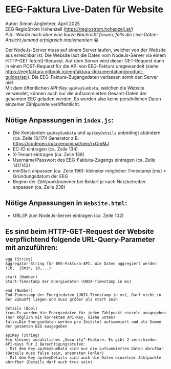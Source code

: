 # EEG-Faktura Live-Daten für Website

Autor: Simon Angleitner, April 2025\
EEG RegioStrom Hohenzell (https://regiostrom.hohenzell.at/) \
_P.S.: Würde mich über eine kurze Nachricht freuen, falls die Live-Daten-Ansicht jemand erfolgreich implementiert_ 😁

Der NodeJs-Server muss auf einem Server laufen, welcher von der Website aus erreichbar ist. Die Website lädt die Daten vom NodeJs-Server via einem HTTP-GET fetch()-Request. Auf dem Server wird dieser GET-Request dann in einen POST-Request für die API von EEG-Faktura umgewandelt (siehe https://eegfaktura.gitbook.io/eegfaktura-dokumentation/product-guides/api). Die EEG-Faktura-Zugangsdaten verlassen somit den Server nie!\
Mit dem öffentlichen API-Key `apiKeySumData`, welchen die Website verwendet, können auch nur die aufsummierten Gesamt-Daten der gesamten EEG geladen werden. Es werden also keine persönlichen Daten einzelner Zählpunkte veröffentlicht.

## Nötige Anpassungen in `index.js`:

* Die Konstanten `apiKeySumData` und `apikeyDetails` unbedingt abändern (ca. Zeile 16/17)!
Generator z.B. https://codepen.io/corenominal/pen/rxOmMJ
* EC-ID eintragen (ca. Zeile 134)
* X-Tenant eintragen (ca. Zeile 138)
* Username/Passwort des EEG-Faktura-Zugangs eintragen (ca. Zeile 141/142)
* minStart anpassen (ca. Zeile 196): kleinster möglicher Timestamp [ms] = Gründungsdatum der EEG
* Beginn der Zählpunktnummer bei Bedarf je nach Netzbetreiber anpassen (ca. Zeile 238)

## Nötige Anpassungen in `Website.html`:
* URL/IP zum NodeJs-Server eintragen (ca. Zeile 102)


## Es sind beim HTTP-GET-Request der Website verpflichtend folgende URL-Query-Parameter mit anzuführen: 

    agg (String) 
    Aggregator-String für EEG-Faktura-API. Wie Daten aggregiert werden (1h,  15min, 1d,...) 

    start (Number) 
    Start-Timestamp der Energiedaten (UNIX-Timestamp in ms) 

    end (Number) 
    End-Timestamp der Energiedaten (UNIX-Timestamp in ms), Darf nicht in der Zukunft liegen und muss größer als start sein 

    details (Bool) 
    true…Es werden die Energiedaten für jeden Zählpunkt einzeln ausgegeben (nur möglich mit korrektem API-Key, siehe unten) 
    false…Die Energiedaten werden pro Zeitslot aufsummiert und als Summe der gesamten EEG ausgegeben 

    apiKey (String)
    Ein kleines zusätzliches „Security“-Feature. Es gibt 2 verschieden API-Keys für 2 Berechtigungsstufen:
    - Mit dem Key apiKeySumData sind nur die aufsummierten Daten abrufbar (Details muss false sein, ansonsten Fehler)
    - Mit dem Key apikeyDetails sind auch die Daten einzelner Zählpunkte abrufbar (Details darf auch true sein) 
